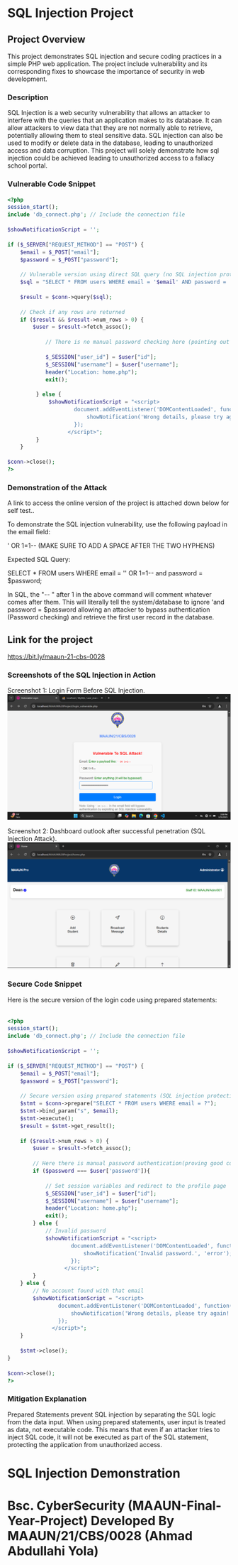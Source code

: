 # SQL Injection Project

## Project Overview

This project demonstrates SQL injection and secure coding practices in a simple PHP web application. The project include vulnerability and its corresponding fixes to showcase the importance of security in web development.

### Description

SQL Injection is a web security vulnerability that allows an attacker to interfere with the queries that an application makes to its database. It can allow attackers to view data that they are not normally able to retrieve, potentially allowing them to steal sensitive data. SQL injection can also be used to modify or delete data in the database, leading to unauthorized access and data corruption. This project will solely demonstrate how sql injection could be achieved leading to unauthorized access to a fallacy school portal.

### Vulnerable Code Snippet

```php
<?php
session_start();
include 'db_connect.php'; // Include the connection file

$showNotificationScript = '';

if ($_SERVER["REQUEST_METHOD"] == "POST") {
    $email = $_POST["email"];
    $password = $_POST["password"];

    // Vulnerable version using direct SQL query (no SQL injection protection)
    $sql = "SELECT * FROM users WHERE email = '$email' AND password = '$password'";

    $result = $conn->query($sql);

    // Check if any rows are returned
    if ($result && $result->num_rows > 0) {
        $user = $result->fetch_assoc();

            // There is no manual password checking here (pointing out bad coding practice!).

            $_SESSION["user_id"] = $user["id"];
            $_SESSION["username"] = $user["username"];
            header("Location: home.php");
            exit();

         } else {
             $showNotificationScript = "<script>
                     document.addEventListener('DOMContentLoaded', function() {
                         showNotification('Wrong details, please try again!.', 'error');
                     });
                   </script>";
         }
    }

$conn->close();
?>
```

### Demonstration of the Attack

A link to access the online version of the project is attached down below for self test..

To demonstrate the SQL injection vulnerability, use the following payload in the email field:

' OR 1=1-- (MAKE SURE TO ADD A SPACE AFTER THE TWO HYPHENS)

Expected SQL Query:

SELECT \* FROM users WHERE email = '' OR 1=1-- and password = $password;

In SQL, the "-- " after 1 in the above command will comment whatever comes after them. This will literally tell the system/database to ignore 'and password = $password allowing an attacker to bypass authentication (Password checking) and retrieve the first user record in the database.

## Link for the project

https://bit.ly/maaun-21-cbs-0028

### Screenshots of the SQL Injection in Action

Screenshot 1: Login Form Before SQL Injection.
![Login Form Before SQL Injection](assets/vulnerablebefore.png)

Screenshot 2: Dashboard outlook after successful penetration (SQL Injection Attack). ![Successful Login After SQL Injection](assets/vulnerableafter.png)

### Secure Code Snippet

Here is the secure version of the login code using prepared statements:

```php

<?php
session_start();
include 'db_connect.php'; // Include the connection file

$showNotificationScript = '';

if ($_SERVER["REQUEST_METHOD"] == "POST") {
    $email = $_POST["email"];
    $password = $_POST["password"];

    // Secure version using prepared statements (SQL injection protection)
    $stmt = $conn->prepare("SELECT * FROM users WHERE email = ?");
    $stmt->bind_param("s", $email);
    $stmt->execute();
    $result = $stmt->get_result();

    if ($result->num_rows > 0) {
        $user = $result->fetch_assoc();

        // Here there is manual password authentication(proving good coding practice.)
        if ($password === $user['password']){

            // Set session variables and redirect to the profile page
            $_SESSION["user_id"] = $user["id"];
            $_SESSION["username"] = $user["username"];
            header("Location: home.php");
            exit();
        } else {
            // Invalid password
            $showNotificationScript = "<script>
                    document.addEventListener('DOMContentLoaded', function() {
                        showNotification('Invalid password.', 'error');
                    });
                  </script>";
        }
    } else {
        // No account found with that email
        $showNotificationScript = "<script>
                document.addEventListener('DOMContentLoaded', function() {
                    showNotification('Wrong details, please try again!', 'error');
                });
              </script>";
    }

    $stmt->close();
}

$conn->close();
?>


```

### Mitigation Explanation

Prepared Statements prevent SQL injection by separating the SQL logic from the data input. When using prepared statements, user input is treated as data, not executable code. This means that even if an attacker tries to inject SQL code, it will not be executed as part of the SQL statement, protecting the application from unauthorized access.

# SQL Injection Demonstration

# Bsc. CyberSecurity (MAAUN-Final-Year-Project) Developed By MAAUN/21/CBS/0028 (Ahmad Abdullahi Yola)
